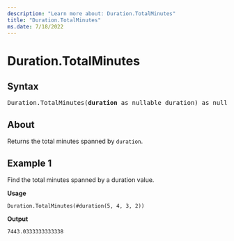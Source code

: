 ```yaml
---
description: "Learn more about: Duration.TotalMinutes"
title: "Duration.TotalMinutes"
ms.date: 7/18/2022
---
```

# Duration.TotalMinutes

## Syntax

<pre>
Duration.TotalMinutes(<b>duration</b> as nullable duration) as nullable number 
</pre>
  
## About

Returns the total minutes spanned by `duration`.

## Example 1

Find the total minutes spanned by a duration value.

**Usage**

```powerquery-m
Duration.TotalMinutes(#duration(5, 4, 3, 2))
```

**Output**

`7443.0333333333338`
